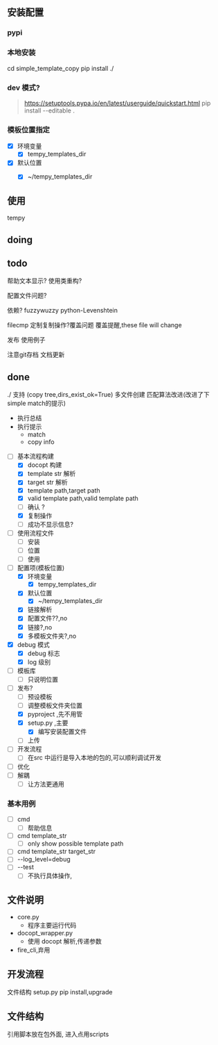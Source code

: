 
## 安装配置

### pypi

### 本地安装
cd simple_template_copy
pip install ./

### dev 模式?
> https://setuptools.pypa.io/en/latest/userguide/quickstart.html
pip install --editable .

### 模板位置指定

- [x] 环境变量
  - [x] tempy_templates_dir
- [x] 默认位置
  - [x] ~/tempy_templates_dir


## 使用 
tempy




## doing



## todo
帮助文本显示?
使用类重构?

配置文件问题?

依赖?
  fuzzywuzzy
  python-Levenshtein

filecmp
定制复制操作?覆盖问题
覆盖提醒,these file will change

发布
使用例子

注意git存档
文档更新


## done
./ 支持 (copy tree,dirs_exist_ok=True)
多文件创建
匹配算法改进(改进了下simple match的提示)
* 执行总结
* 执行提示
  * match
  * copy info

- [ ] 基本流程构建
  - [x] docopt 构建
  - [x] template str 解析
  - [x] target str 解析
  - [x] template path,target path
  - [x] valid template path,valid template path
  - [ ] 确认 ?
  - [x] 复制操作
  - [ ] 成功不显示信息?
- [ ] 使用流程文件
  - [ ] 安装
  - [ ] 位置
  - [ ] 使用
- [ ] 配置项(模板位置)
  - [x] 环境变量
    - [x] tempy_templates_dir
  - [x] 默认位置
    - [x] ~/tempy_templates_dir
  - [x] 链接解析
  - [x] 配置文件??,no
  - [x] 链接?,no
  - [x] 多模板文件夹?,no
- [x] debug 模式
  - [x] debug 标志
  - [x] log 级别
- [ ] 模板库
  - [ ] 只说明位置
- [ ] 发布?
  - [ ] 预设模板
  - [ ] 调整模板文件夹位置
  - [x] pyproject ,先不用管
  - [x] setup.py ,主要
    - [x] 编写安装配置文件
  - [ ] 上传
- [ ] 开发流程 
  - [ ] 在src 中运行是导入本地的包的,可以顺利调试开发
- [ ] 优化
- [ ] 解耦
  - [ ] 让方法更通用

### 基本用例
- [ ] cmd 
  - [ ] 帮助信息
- [ ] cmd template_str
  - [ ] only show possible template path
- [ ] cmd template_str target_str
- [ ] --log_level=debug
- [ ] --test
  - [ ] 不执行具体操作,

## 文件说明
* core.py
  * 程序主要运行代码
* docopt_wrapper.py 
  * 使用 docopt 解析,传递参数
* fire_cli,弃用


## 开发流程
文件结构
setup.py
pip install,upgrade



## 文件结构
引用脚本放在包外面,
进入点用scripts
